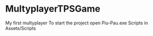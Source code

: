 # MultyplayerTPSGame
My first multyplayer
To start the project open Piu-Pau.exe
Scripts in Assets/Scripts
